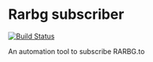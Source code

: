 # Rarbg subscriber

[![Build Status](https://travis-ci.org/verybada/rarbgsubscriber.png)](https://travis-ci.org/verybada/rarbgsubscriber)

An automation tool to subscribe RARBG.to 
